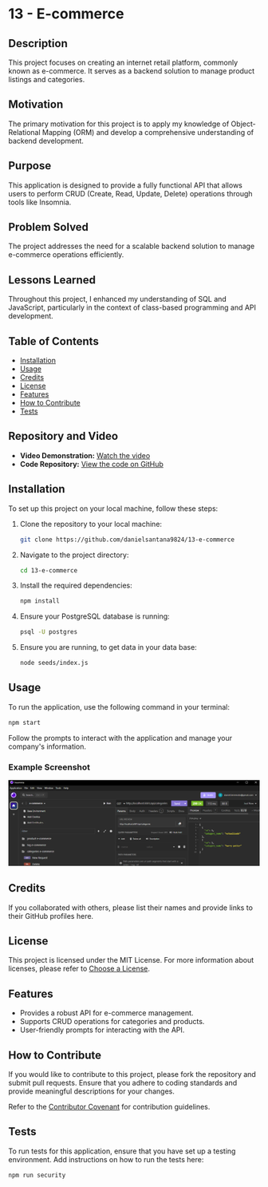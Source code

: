 
# 13 - E-commerce

## Description
This project focuses on creating an internet retail platform, commonly known as e-commerce. It serves as a backend solution to manage product listings and categories.

## Motivation
The primary motivation for this project is to apply my knowledge of Object-Relational Mapping (ORM) and develop a comprehensive understanding of backend development.

## Purpose
This application is designed to provide a fully functional API that allows users to perform CRUD (Create, Read, Update, Delete) operations through tools like Insomnia.

## Problem Solved
The project addresses the need for a scalable backend solution to manage e-commerce operations efficiently.

## Lessons Learned
Throughout this project, I enhanced my understanding of SQL and JavaScript, particularly in the context of class-based programming and API development.

## Table of Contents
- [Installation](#installation)
- [Usage](#usage)
- [Credits](#credits)
- [License](#license)
- [Features](#features)
- [How to Contribute](#how-to-contribute)
- [Tests](#tests)

## Repository and Video
- **Video Demonstration:** [Watch the video](https://app.screencastify.com/v2/manage/videos/SYPGNxywJ4tg9nBBlsi7)
- **Code Repository:** [View the code on GitHub](https://github.com/danielsantana9824/13-e-commerce)

## Installation
To set up this project on your local machine, follow these steps:

1. Clone the repository to your local machine:
   ```bash
   git clone https://github.com/danielsantana9824/13-e-commerce
   ```
2. Navigate to the project directory:
   ```bash
   cd 13-e-commerce
   ```
3. Install the required dependencies:
   ```bash
   npm install
   ```
4. Ensure your PostgreSQL database is running:
   ```bash
   psql -U postgres
   ```

5. Ensure you are running, to get data in your data base:
   ```bash
   node seeds/index.js
   ```
   
## Usage
To run the application, use the following command in your terminal:
```bash
npm start
```
Follow the prompts to interact with the application and manage your company's information.

### Example Screenshot
![screenshot](images/screenshot.png)

## Credits
If you collaborated with others, please list their names and provide links to their GitHub profiles here.

## License
This project is licensed under the MIT License. For more information about licenses, please refer to [Choose a License](https://choosealicense.com/).

## Features
- Provides a robust API for e-commerce management.
- Supports CRUD operations for categories and products.
- User-friendly prompts for interacting with the API.

## How to Contribute
If you would like to contribute to this project, please fork the repository and submit pull requests. Ensure that you adhere to coding standards and provide meaningful descriptions for your changes.

Refer to the [Contributor Covenant](https://www.contributor-covenant.org/) for contribution guidelines.

## Tests
To run tests for this application, ensure that you have set up a testing environment. Add instructions on how to run the tests here:
```bash
npm run security
```
